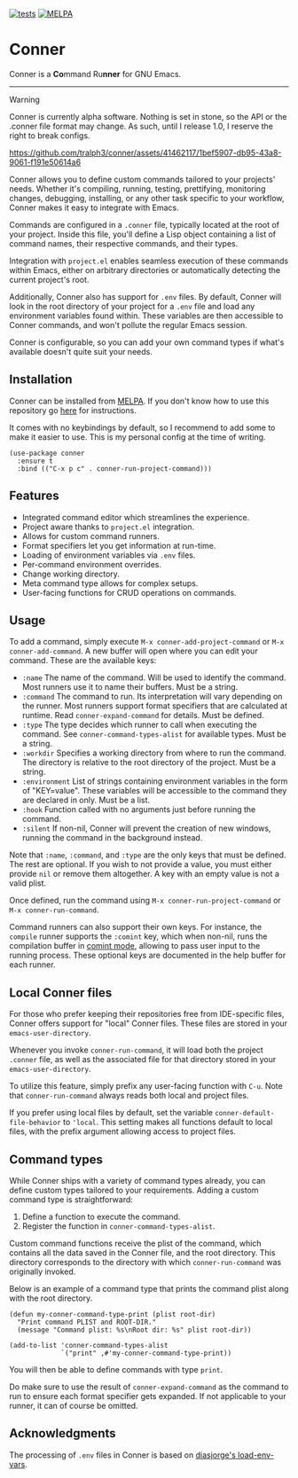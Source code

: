 [![tests](https://github.com/tralph3/conner/actions/workflows/tests.yml/badge.svg)](https://github.com/tralph3/conner/actions/workflows/tests.yml)
[![MELPA](https://melpa.org/packages/conner-badge.svg)](https://melpa.org/#/conner)


# Conner

Conner is a **Co**mmand Ru**nner** for GNU Emacs.

---

> [!WARNING]
> Conner is currently alpha software. Nothing is set in stone, so the
> API or the .conner file format may change. As such, until I release
> 1.0, I reserve the right to break configs.

https://github.com/tralph3/conner/assets/41462117/1bef5907-db95-43a8-9061-f191e50614a6

Conner allows you to define custom commands tailored to your projects'
needs. Whether it's compiling, running, testing, prettifying,
monitoring changes, debugging, installing, or any other task specific
to your workflow, Conner makes it easy to integrate with Emacs.

Commands are configured in a `.conner` file, typically located at the
root of your project. Inside this file, you'll define a Lisp object
containing a list of command names, their respective commands, and
their types.

Integration with `project.el` enables seamless execution of these
commands within Emacs, either on arbitrary directories or
automatically detecting the current project's root.

Additionally, Conner also has support for `.env` files. By default,
Conner will look in the root directory of your project for a `.env`
file and load any environment variables found within. These variables
are then accessible to Conner commands, and won't pollute the regular
Emacs session.

Conner is configurable, so you can add your own command types if
what's available doesn't quite suit your needs.


## Installation

Conner can be installed from [MELPA](https://melpa.org/#/conner). If
you don't know how to use this repository go
[here](https://melpa.org/#/getting-started) for instructions.

It comes with no keybindings by default, so I recommend to add some to
make it easier to use. This is my personal config at the time of
writing.

```emacs-lisp
(use-package conner
  :ensure t
  :bind (("C-x p c" . conner-run-project-command)))
```

## Features

- Integrated command editor which streamlines the experience.
- Project aware thanks to `project.el` integration.
- Allows for custom command runners.
- Format specifiers let you get information at run-time.
- Loading of environment variables via `.env` files.
- Per-command environment overrides.
- Change working directory.
- Meta command type allows for complex setups.
- User-facing functions for CRUD operations on commands.


## Usage

To add a command, simply execute `M-x conner-add-project-command` or
`M-x conner-add-command`. A new buffer will open where you can edit
your command. These are the available keys:

- `:name` The name of the command. Will be used to identify the
  command. Most runners use it to name their buffers. Must be a
  string.
- `:command` The command to run. Its interpretation will vary
  depending on the runner. Most runners support format specifiers that
  are calculated at runtime. Read `conner-expand-command` for
  details. Must be defined.
- `:type` The type decides which runner to call when executing the
  command. See `conner-command-types-alist` for available types. Must
  be a string.
- `:workdir` Specifies a working directory from where to run the
  command. The directory is relative to the root directory of the
  project. Must be a string.
- `:environment` List of strings containing environment variables in
  the form of "KEY=value". These variables will be accessible to the
  command they are declared in only. Must be a list.
- `:hook` Function called with no arguments just before running the
  command.
- `:silent` If non-nil, Conner will prevent the creation of new
  windows, running the command in the background instead.

Note that `:name`, `:command`, and `:type` are the only keys that must
be defined. The rest are optional. If you wish to not provide a value,
you must either provide `nil` or remove them altogether. A key with an
empty value is not a valid plist.

Once defined, run the command using `M-x conner-run-project-command`
or `M-x conner-run-command`.

Command runners can also support their own keys. For instance, the
`compile` runner supports the `:comint` key, which when non-nil, runs
the compilation buffer in [comint
mode](https://www.emacswiki.org/emacs/ComintMode), allowing to pass
user input to the running process. These optional keys are documented
in the help buffer for each runner.


## Local Conner files

For those who prefer keeping their repositories free from IDE-specific
files, Conner offers support for "local" Conner files. These files are
stored in your `emacs-user-directory`.

Whenever you invoke `conner-run-command`, it will load both the
project `.conner` file, as well as the associated file for that
directory stored in your `emacs-user-directory`.

To utilize this feature, simply prefix any user-facing function with
`C-u`. Note that `conner-run-command` always reads both local and
project files.

If you prefer using local files by default, set the variable
`conner-default-file-behavior` to `'local`. This setting makes all
functions default to local files, with the prefix argument allowing
access to project files.


## Command types

While Conner ships with a variety of command types already, you can
define custom types tailored to your requirements. Adding a custom
command type is straightforward:

1. Define a function to execute the command.
2. Register the function in `conner-command-types-alist`.

Custom command functions receive the plist of the command, which
contains all the data saved in the Conner file, and the root
directory. This directory corresponds to the directory with which
`conner-run-command` was originally invoked.

Below is an example of a command type that prints the command plist
along with the root directory.

```emacs-lisp
(defun my-conner-command-type-print (plist root-dir)
  "Print command PLIST and ROOT-DIR."
  (message "Command plist: %s\nRoot dir: %s" plist root-dir))

(add-to-list 'conner-command-types-alist
             `("print" ,#'my-conner-command-type-print))
```

You will then be able to define commands with type `print`.

Do make sure to use the result of `conner-expand-command` as the
command to run to ensure each format specifier gets expanded. If not
applicable to your runner, it can of course be omitted.

## Acknowledgments

The processing of `.env` files in Conner is based on [diasjorge's
load-env-vars](https://github.com/diasjorge/emacs-load-env-vars).
